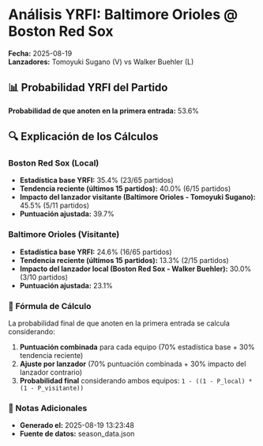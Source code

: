 # Análisis YRFI: Baltimore Orioles @ Boston Red Sox

**Fecha:** 2025-08-19  
**Lanzadores:** Tomoyuki Sugano (V) vs Walker Buehler (L)

## 📊 Probabilidad YRFI del Partido

**Probabilidad de que anoten en la primera entrada:** 53.6%

## 🔍 Explicación de los Cálculos

### Boston Red Sox (Local)
- **Estadística base YRFI:** 35.4% (23/65 partidos)
- **Tendencia reciente (últimos 15 partidos):** 40.0% (6/15 partidos)
- **Impacto del lanzador visitante (Baltimore Orioles - Tomoyuki Sugano):** 45.5% (5/11 partidos)
- **Puntuación ajustada:** 39.7%

### Baltimore Orioles (Visitante)
- **Estadística base YRFI:** 24.6% (16/65 partidos)
- **Tendencia reciente (últimos 15 partidos):** 13.3% (2/15 partidos)
- **Impacto del lanzador local (Boston Red Sox - Walker Buehler):** 30.0% (3/10 partidos)
- **Puntuación ajustada:** 23.1%

### 📝 Fórmula de Cálculo

La probabilidad final de que anoten en la primera entrada se calcula considerando:
1. **Puntuación combinada** para cada equipo (70% estadística base + 30% tendencia reciente)
2. **Ajuste por lanzador** (70% puntuación combinada + 30% impacto del lanzador contrario)
3. **Probabilidad final** considerando ambos equipos: `1 - ((1 - P_local) * (1 - P_visitante))`

### 📌 Notas Adicionales

- **Generado el:** 2025-08-19 13:23:48
- **Fuente de datos:** season_data.json
